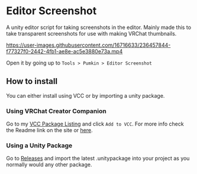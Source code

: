 # Editor Screenshot
A unity editor script for taking screenshots in the editor.
Mainly made this to take transparent screenshots for use with making VRChat thumbnails.


https://user-images.githubusercontent.com/16716633/236457844-f77327f0-2442-4fb1-ae8e-ac5e3880e73a.mp4


Open it by going up to `Tools > Pumkin > Editor Screenshot`

## How to install

You can either install using VCC or by importing a unity package.

### Using VRChat Creator Companion
Go to my [VCC Package Listing](https://rurre.github.io/vpm/) and click `Add to VCC`. For more info check the Readme link on the site or [here](https://github.com/rurre/vpm#readme).

### Using a Unity Package
Go to [Releases](https://github.com/rurre/Editor-Screenshot/releases) and import the latest .unitypackage into your project as you normally would any other package.
